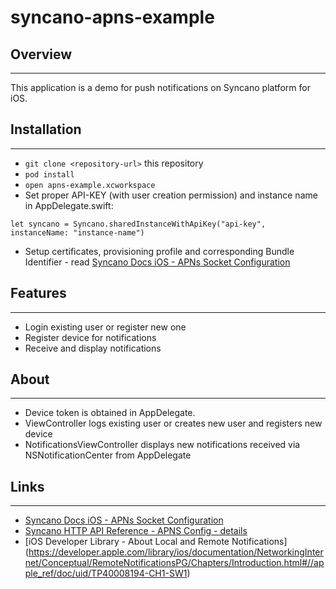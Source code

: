 # syncano-apns-example

## Overview
---

This application is a demo for push notifications on Syncano platform for iOS.

## Installation
---

* `git clone <repository-url>` this repository
* `pod install`
* `open apns-example.xcworkspace`
* Set proper API-KEY (with user creation permission) and instance name in AppDelegate.swift:
```
let syncano = Syncano.sharedInstanceWithApiKey("api-key", instanceName: "instance-name")
```

* Setup certificates, provisioning profile and corresponding Bundle Identifier - read [Syncano Docs iOS - APNs Socket Configuration](http://docs.syncano.io/v1.1/docs/push-notification-sockets-ios)

## Features
---

* Login existing user or register new one
* Register device for notifications
* Receive and display notifications

## About
---

* Device token is obtained in AppDelegate.
* ViewController logs existing user or creates new user and registers new device
* NotificationsViewController displays new notifications received via NSNotificationCenter from AppDelegate

## Links
---
* [Syncano Docs iOS - APNs Socket Configuration](http://docs.syncano.io/v1.1/docs/push-notification-sockets-ios)
* [Syncano HTTP API Reference - APNS Config - details](http://docs.syncano.io/v6/docs/apns-config-details)
* [iOS Developer Library - About Local and Remote Notifications] (https://developer.apple.com/library/ios/documentation/NetworkingInternet/Conceptual/RemoteNotificationsPG/Chapters/Introduction.html#//apple_ref/doc/uid/TP40008194-CH1-SW1)
